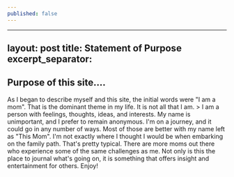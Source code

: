 ```yaml
---
published: false
---
```

---
layout: post
title: Statement of Purpose
excerpt_separator: <!--more-->
---
## Purpose of this site....

As I began to describe myself and this site, the initial words were "I am a mom". That is the dominant theme in my life. It is not all that I am.<!--more--> > I am a person with feelings, thoughts, ideas, and interests. My name is unimportant, and I prefer to remain anonymous. I'm on a journey, and it could go in any number of ways. Most of those are better with my name left as "This Mom".
I'm not exactly where I thought I would be when embarking on the family path. That's pretty typical. There are more moms out there who experience some of the same challenges as me. Not only is this the place to journal what's going on, it is something that offers insight and entertainment for others. Enjoy!

